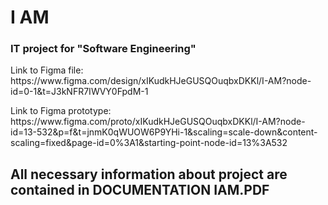 # I AM

### IT project for "Software Engineering"

<p>Link to Figma file: https://www.figma.com/design/xIKudkHJeGUSQOuqbxDKKl/I-AM?node-id=0-1&t=J3kNFR7IWVY0FpdM-1</p>
<p>Link to Figma prototype: https://www.figma.com/proto/xIKudkHJeGUSQOuqbxDKKl/I-AM?node-id=13-532&p=f&t=jnmK0qWUOW6P9YHi-1&scaling=scale-down&content-scaling=fixed&page-id=0%3A1&starting-point-node-id=13%3A532 </p>

## All necessary information about project are contained in DOCUMENTATION IAM.PDF
